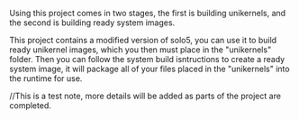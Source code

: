 Using this project comes in two stages, the first is building unikernels, and the second is building ready system images.

This project contains a modified version of solo5, you can use it to build ready unikernel images, which you then must place in the "unikernels" folder.
Then you can follow the system build isntructions to create a ready system image, it will package all of your files placed in the "unikernels" into the runtime for use.

//This is a test note, more details will be added as parts of the project are completed.